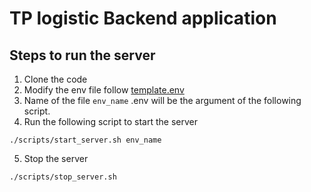 # TP logistic Backend application

## Steps to run the server

1. Clone the code
2. Modify the env file follow [template.env](./env/template.env)
3. Name of the file `env_name` .env will be the argument of the following script.
4. Run the following script to start the server

```
./scripts/start_server.sh env_name
```

5. Stop the server

```
./scripts/stop_server.sh
```
